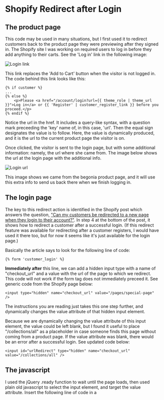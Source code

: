 # Shopify Redirect after Login
## The product page

This code may be used in many situations, but I first used it to redirect customers back to the product page they were previewing after they signed in. The Shopify site I was working on required users to log in before they add anything to their carts. See the 'Log in' link in the following image:

![Login link](https://github.com/lukehatfield/shopifyRedirect/raw/master/images/login.jpg "Login link")

This link replaces the 'Add to Cart' button when the visitor is not logged in. The code behind this link looks like this:

	{% if customer %}
  	...
	{% else %}
		<p>Please <a href="/account/login?url={{ theme_role | theme_url }}">Log in</a> or {{ 'Register' | customer_register_link }} before you proceed.</p>
	{% endif %}
              
Notice the url in the href. It includes a query-like syntax, with a question mark preceeding the 'key' name of, in this case, 'url'. Then the equal sign designates the value is to follow. Here, the value is dynamically produced, and it is the url to the current product page the visitor is on.

Once clicked, the visitor is sent to the login page, but with some additional information: namely, the url where she came from. The image below shows the url at the login page with the additional info.

![Login url](https://github.com/lukehatfield/shopifyRedirect/raw/master/images/login-page.jpg "Login url")

This image shows we came from the begonia product page, and it will use this extra info to send us back there when we finish logging in.

## The login page

The key to this redirect action is identified in the Shopify post which answers the question, ["Can my customers be redirected to a new page when they login to their account?"](http://docs.shopify.com/support/your-store/customers/can-my-customers-be-redirected-to-a-new-page-when-they-login-to-their-account). In step 4 at the bottom of the post, it shows how to redirect a customer after a successful login. (If this redirect feature was available for redirecting after a customer registers, I would have used it there too, but for now it seems like it's just available for the login page.)

Basically the article says to look for the following line of code:

	{% form 'customer_login' %}

**Immediately after** this line, we can add a hidden input type with a name of "checkout_url" and a value with the url of the page to which we redirect. This code will not work if the form tag does not immediately preceed it. See generic code from the Shopify page below:

	<input type="hidden" name="checkout_url" value="/pages/special-page" />

The instructions you are reading just takes this one step further, and dynamically changes the value attribute of that hidden input element.

Because we are dynamically changing the value attribute of this input element, the value could be left blank, but I found it useful to place "/collections/all" as a placeholder in case someone finds this page without coming from a product page. If the value attribute was blank, there would be an error after a successful login. See updated code below:

	<input id="urlRedirect" type="hidden" name="checkout_url" value="/collections/all" />

## The javascript

I used the jQuery .ready function to wait until the page loads, then used plain old javascript to select the input element, and target the value attribute. Insert the following line of code in a <script> tag at the bottom of the login.liquid page.

	/* Once the page loads, select the elmement with the id of 'urlRedirect' and change the value to the value of the 'url' key in the address bar */
  
	jQuery( document ).ready(function( $ ) {
		document.getElementById("urlRedirect").value=getQueryVariable("url");
	});
	
You can see that the block of code above calls the function, "getQueryVariable" and passes the string, "url", which identifies the key for the key-value pair we are looking for in the url. The function getQueryVariable was written by Chris Coyier and is from this [post](http://css-tricks.com/snippets/javascript/get-url-variables/) on his CSS-tricks.com website.
	
	/* Get parameters from url for redirect back to where user came from */
	/* From http://css-tricks.com/snippets/javascript/get-url-variables/ */
  function getQueryVariable(variable)
  {
         var query = window.location.search.substring(1);
         var vars = query.split("&");
         for (var i=0;i<vars.length;i++) {
                 var pair = vars[i].split("=");
                 if(pair[0] == variable){return pair[1];}
         }
         return("/collections/all");
  }

